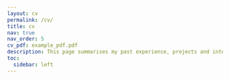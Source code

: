 ```yaml
---
layout: cv
permalink: /cv/
title: cv
nav: true
nav_order: 5
cv_pdf: example_pdf.pdf
description: This page summarises my past experience, projects and interests.
toc:
  sidebar: left
---
```

